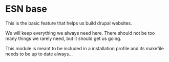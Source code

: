 # ESN base

This is the basic feature that helps us build drupal websites.

We will keep everything we always need here. There should not be too many things we rarely need, but it should get us going.

This module is meant to be included in a installation profile and its makefile needs to be up to date always...